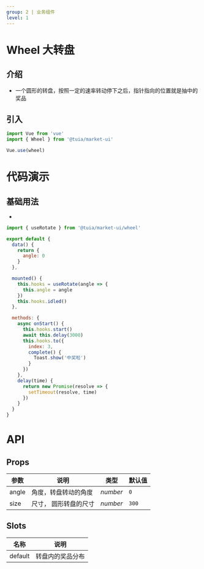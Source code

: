 ```yaml
---
group: 2 | 业务组件
level: 1
---
```


# Wheel 大转盘

## 介绍
* 一个圆形的转盘，按照一定的速率转动停下之后，指针指向的位置就是抽中的奖品

## 引入
```js
import Vue from 'vue'
import { Wheel } from '@tuia/market-ui'

Vue.use(wheel)
```

# 代码演示

## 基础用法
* 
```js
import { useRotate } from '@tuia/market-ui/wheel'

export default {
  data() {
    return {
      angle: 0
    }
  },

  mounted() {
    this.hooks = useRotate(angle => {
      this.angle = angle
    })
    this.hooks.idled()
  },

  methods: {
    async onStart() {
      this.hooks.start()
      await this.delay(3000)
      this.hooks.to({
        index: 3,
        complete() {
          Toast.show('中奖啦')
        }
      })
    },
    delay(time) {
      return new Promise(resolve => {
        setTimeout(resolve, time)
      })
    }
  }
}
```

# API

## Props

| 参数 | 说明 | 类型 | 默认值 |
| --- | --- | --- | --- |
| angle | 角度，转盘转动的角度 | _number_ | `0` |
| size | 尺寸， 圆形转盘的尺寸 | _number_ | `300` |

## Slots
| 名称 | 说明 |
| --- | --- |
| default | 转盘内的奖品分布 |
